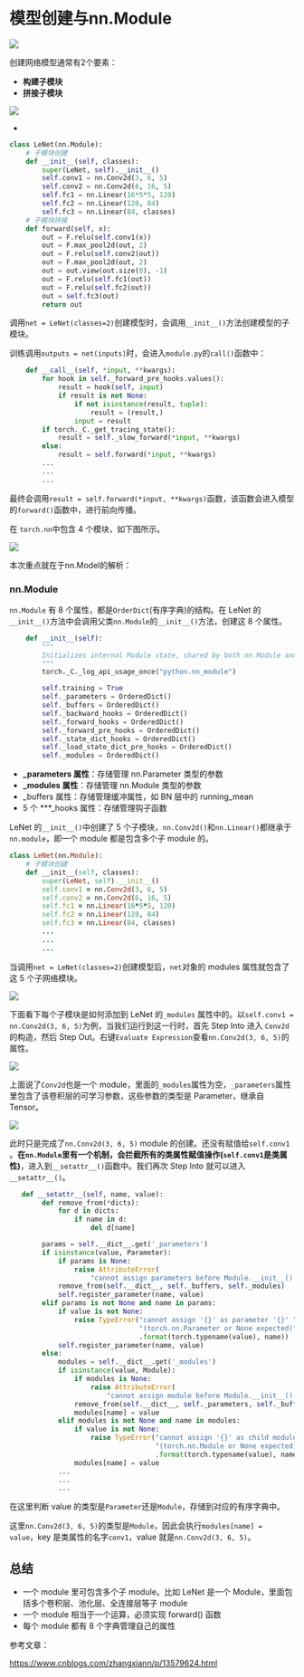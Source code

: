 # 模型创建与nn.Module

![](https://raw.githubusercontent.com/timerring/picgo/master/picbed/image-20221127180131983.png)

创建网络模型通常有2个要素：

+ **构建子模块**
+ **拼接子模块**

![](https://raw.githubusercontent.com/timerring/picgo/master/picbed/image-20221127194306080.png)

+ 

```python
class LeNet(nn.Module):
	# 子模块创建
    def __init__(self, classes):
        super(LeNet, self).__init__()
        self.conv1 = nn.Conv2d(3, 6, 5)
        self.conv2 = nn.Conv2d(6, 16, 5)
        self.fc1 = nn.Linear(16*5*5, 120)
        self.fc2 = nn.Linear(120, 84)
        self.fc3 = nn.Linear(84, classes)
	# 子模块拼接
    def forward(self, x):
        out = F.relu(self.conv1(x))
        out = F.max_pool2d(out, 2)
        out = F.relu(self.conv2(out))
        out = F.max_pool2d(out, 2)
        out = out.view(out.size(0), -1)
        out = F.relu(self.fc1(out))
        out = F.relu(self.fc2(out))
        out = self.fc3(out)
        return out
```

调用`net = LeNet(classes=2)`创建模型时，会调用`__init__()`方法创建模型的子模块。

训练调用`outputs = net(inputs)`时，会进入`module.py`的`call()`函数中：

```python
    def __call__(self, *input, **kwargs):
        for hook in self._forward_pre_hooks.values():
            result = hook(self, input)
            if result is not None:
                if not isinstance(result, tuple):
                    result = (result,)
                input = result
        if torch._C._get_tracing_state():
            result = self._slow_forward(*input, **kwargs)
        else:
            result = self.forward(*input, **kwargs)
        ...
        ...
        ...
```

最终会调用`result = self.forward(*input, **kwargs)`函数，该函数会进入模型的`forward()`函数中，进行前向传播。

在 `torch.nn`中包含 4 个模块，如下图所示。

![](https://raw.githubusercontent.com/timerring/picgo/master/picbed/image-20221127194825717.png)

本次重点就在于nn.Model的解析：

### nn.Module

`nn.Module` 有 8 个属性，都是`OrderDict`(有序字典)的结构。在 LeNet 的`__init__()`方法中会调用父类`nn.Module`的`__init__()`方法，创建这 8 个属性。

```python
    def __init__(self):
        """
        Initializes internal Module state, shared by both nn.Module and ScriptModule.
        """
        torch._C._log_api_usage_once("python.nn_module")

        self.training = True
        self._parameters = OrderedDict()
        self._buffers = OrderedDict()
        self._backward_hooks = OrderedDict()
        self._forward_hooks = OrderedDict()
        self._forward_pre_hooks = OrderedDict()
        self._state_dict_hooks = OrderedDict()
        self._load_state_dict_pre_hooks = OrderedDict()
        self._modules = OrderedDict()
```

- **_parameters 属性**：存储管理 nn.Parameter 类型的参数
- **_modules 属性**：存储管理 nn.Module 类型的参数
- _buffers 属性：存储管理缓冲属性，如 BN 层中的 running_mean
- 5 个 ***_hooks 属性：存储管理钩子函数

LeNet 的`__init__()`中创建了 5 个子模块，`nn.Conv2d()`和`nn.Linear()`都继承于`nn.module`，即一个 module 都是包含多个子 module 的。

```ruby
class LeNet(nn.Module):
	# 子模块创建
    def __init__(self, classes):
        super(LeNet, self).__init__()
        self.conv1 = nn.Conv2d(3, 6, 5)
        self.conv2 = nn.Conv2d(6, 16, 5)
        self.fc1 = nn.Linear(16*5*5, 120)
        self.fc2 = nn.Linear(120, 84)
        self.fc3 = nn.Linear(84, classes)
        ...
        ...
        ...
```

当调用`net = LeNet(classes=2)`创建模型后，`net`对象的 modules 属性就包含了这 5 个子网络模块。

![](https://raw.githubusercontent.com/timerring/picgo/master/picbed/image-20221127195338431.png)

下面看下每个子模块是如何添加到 LeNet 的`_modules` 属性中的。以`self.conv1 = nn.Conv2d(3, 6, 5)`为例，当我们运行到这一行时，首先 Step Into 进入 `Conv2d`的构造，然后 Step Out。右键`Evaluate Expression`查看`nn.Conv2d(3, 6, 5)`的属性。

![](https://raw.githubusercontent.com/timerring/picgo/master/picbed/image-20221127200100016.png)

上面说了`Conv2d`也是一个 module，里面的`_modules`属性为空，`_parameters`属性里包含了该卷积层的可学习参数，这些参数的类型是 Parameter，继承自 Tensor。

![](https://raw.githubusercontent.com/timerring/picgo/master/picbed/image-20221127200205812.png)

此时只是完成了`nn.Conv2d(3, 6, 5)` module 的创建。还没有赋值给`self.conv1 `。**在`nn.Module`里有一个机制，会拦截所有的类属性赋值操作(`self.conv1`是类属性)**，进入到`__setattr__()`函数中。我们再次 Step Into 就可以进入`__setattr__()`。

```python
   def __setattr__(self, name, value):
        def remove_from(*dicts):
            for d in dicts:
                if name in d:
                    del d[name]

        params = self.__dict__.get('_parameters')
        if isinstance(value, Parameter):
            if params is None:
                raise AttributeError(
                    "cannot assign parameters before Module.__init__() call")
            remove_from(self.__dict__, self._buffers, self._modules)
            self.register_parameter(name, value)
        elif params is not None and name in params:
            if value is not None:
                raise TypeError("cannot assign '{}' as parameter '{}' "
                                "(torch.nn.Parameter or None expected)"
                                .format(torch.typename(value), name))
            self.register_parameter(name, value)
        else:
            modules = self.__dict__.get('_modules')
            if isinstance(value, Module):
                if modules is None:
                    raise AttributeError(
                        "cannot assign module before Module.__init__() call")
                remove_from(self.__dict__, self._parameters, self._buffers)
                modules[name] = value
            elif modules is not None and name in modules:
                if value is not None:
                    raise TypeError("cannot assign '{}' as child module '{}' "
                                    "(torch.nn.Module or None expected)"
                                    .format(torch.typename(value), name))
                modules[name] = value
            ...
            ...
            ...
```

在这里判断 value 的类型是`Parameter`还是`Module`，存储到对应的有序字典中。

这里`nn.Conv2d(3, 6, 5)`的类型是`Module`，因此会执行`modules[name] = value`，key 是类属性的名字`conv1`，value 就是`nn.Conv2d(3, 6, 5)`。

## 总结

- 一个 module 里可包含多个子 module。比如 LeNet 是一个 Module，里面包括多个卷积层、池化层、全连接层等子 module
- 一个 module 相当于一个运算，必须实现 forward() 函数
- 每个 module 都有 8 个字典管理自己的属性

参考文章：

https://www.cnblogs.com/zhangxiann/p/13579624.html